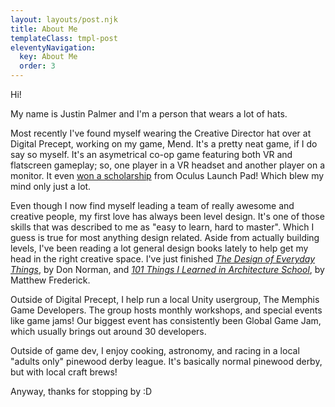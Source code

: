 ```yaml
---
layout: layouts/post.njk
title: About Me
templateClass: tmpl-post
eleventyNavigation:
  key: About Me
  order: 3
---
```


Hi! 

My name is Justin Palmer and I'm a person that wears a lot of hats. 

Most recently I've found myself wearing the Creative Director hat over at Digital Precept, working on my game, Mend. It's a pretty neat game, if I do say so myself. It's an asymetrical co-op game featuring both VR and flatscreen gameplay; so, one player in a VR headset and another player on a monitor. It even <a href="https://www.oculus.com/blog/introducing-the-2019-oculus-launch-pad-scholarship-recipients-plus-2020-applications-now-open/" target="_blank">won a scholarship</a> from Oculus Launch Pad! Which blew my mind only just a lot. 


Even though I now find myself leading a team of really awesome and creative people, my first love has always been level design. It's one of those skills that was described to me as "easy to learn, hard to master". Which I guess is true for most anything design related. Aside from actually building levels, I've been reading a lot general design books lately to help get my head in the right creative space. I've just finished <i><a href="https://www.google.com/search?q=the+design+of+everyday+things" target="_blank">The Design of Everyday Things</a></i>, by Don Norman, and <i><a href="https://www.google.com/search?q=101+things+i+learned+in+architecture+school" target="blank">101 Things I Learned in Architecture School</a></i>, by Matthew Frederick.

Outside of Digital Precept, I help run a local Unity usergroup, The Memphis Game Developers. The group hosts monthly workshops, and special events like game jams! Our biggest event has consistently been Global Game Jam, which usually brings out around 30 developers.

Outside of game dev, I enjoy cooking, astronomy, and racing in a local "adults only" pinewood derby league. It's basically normal pinewood derby, but with local craft brews!

Anyway, thanks for stopping by :D